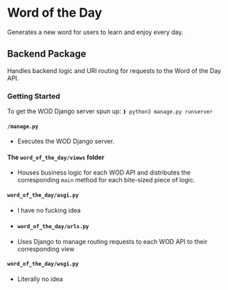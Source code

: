 # Word of the Day
Generates a new word for users to learn and enjoy every day.
## Backend Package
Handles backend logic and URI routing for requests to the Word of the Day API. 
### Getting Started
To get the WOD Django server spun up: `❱ python3 manage.py runserver`
#### `/manage.py`
- Executes the WOD Django server.
#### The `word_of_the_day/views` folder
- Houses business logic for each WOD API and distributes the corresponding `main` method for each bite-sized piece of logic.
#### `word_of_the_day/asgi.py`
- I have no fucking idea
- #### `word_of_the_day/urls.py`
- Uses Django to manage routing requests to each WOD API to their corresponding view
#### `word_of_the_day/wsgi.py`
- Literally no idea